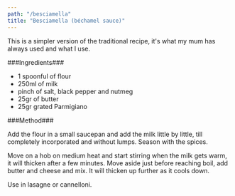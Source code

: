 ```yaml
---
path: "/besciamella"
title: "Besciamella (béchamel sauce)"
---
```


This is a simpler version of the traditional recipe, it's what my mum has always used and what I use.

###Ingredients###

- 1 spoonful of flour
- 250ml of milk
- pinch of salt, black pepper and nutmeg
- 25gr of butter
- 25gr grated Parmigiano

###Method###

Add the flour in a small saucepan and add the milk little by little, till completely incorporated and without lumps. Season with the spices. 

Move on a hob on medium heat and start stirring when the milk gets warm, it will thicken after a few minutes. Move aside just before reaching boil, add butter and cheese and mix. It will thicken up further as it cools down.

Use in lasagne or cannelloni.
